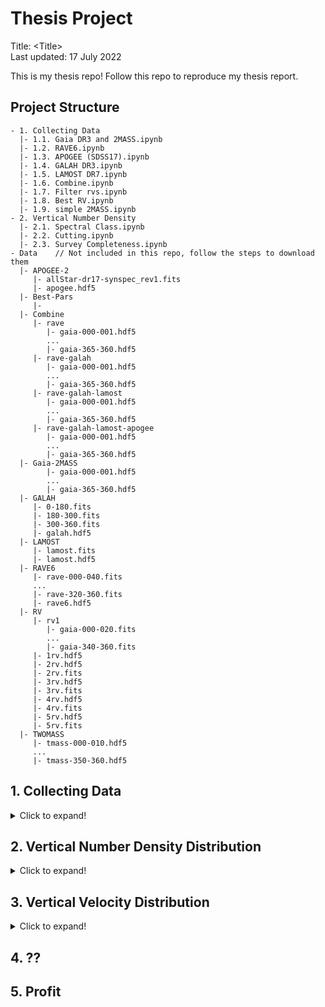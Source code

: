 # Thesis Project
Title: \<Title> \
Last updated: 17 July 2022 

This is my thesis repo! Follow this repo to reproduce my thesis report.

## Project Structure
```
- 1. Collecting Data
  |- 1.1. Gaia DR3 and 2MASS.ipynb
  |- 1.2. RAVE6.ipynb
  |- 1.3. APOGEE (SDSS17).ipynb
  |- 1.4. GALAH DR3.ipynb
  |- 1.5. LAMOST DR7.ipynb
  |- 1.6. Combine.ipynb
  |- 1.7. Filter rvs.ipynb
  |- 1.8. Best RV.ipynb
  |- 1.9. simple 2MASS.ipynb
- 2. Vertical Number Density
  |- 2.1. Spectral Class.ipynb
  |- 2.2. Cutting.ipynb
  |- 2.3. Survey Completeness.ipynb
- Data    // Not included in this repo, follow the steps to download them
  |- APOGEE-2
     |- allStar-dr17-synspec_rev1.fits
     |- apogee.hdf5
  |- Best-Pars
     |-
  |- Combine
     |- rave
        |- gaia-000-001.hdf5
        ...
        |- gaia-365-360.hdf5
     |- rave-galah
        |- gaia-000-001.hdf5
        ...
        |- gaia-365-360.hdf5
     |- rave-galah-lamost
        |- gaia-000-001.hdf5
        ...
        |- gaia-365-360.hdf5
     |- rave-galah-lamost-apogee
        |- gaia-000-001.hdf5
        ...
        |- gaia-365-360.hdf5
  |- Gaia-2MASS
        |- gaia-000-001.hdf5
        ...
        |- gaia-365-360.hdf5
  |- GALAH
     |- 0-180.fits
     |- 180-300.fits
     |- 300-360.fits
     |- galah.hdf5
  |- LAMOST
     |- lamost.fits
     |- lamost.hdf5
  |- RAVE6
     |- rave-000-040.fits
     ...
     |- rave-320-360.fits
     |- rave6.hdf5
  |- RV
     |- rv1
        |- gaia-000-020.fits
        ...
        |- gaia-340-360.fits
     |- 1rv.hdf5
     |- 2rv.hdf5
     |- 2rv.fits
     |- 3rv.hdf5
     |- 3rv.fits
     |- 4rv.hdf5
     |- 4rv.fits
     |- 5rv.hdf5
     |- 5rv.fits
  |- TWOMASS
     |- tmass-000-010.hdf5
     ...
     |- tmass-350-360.hdf5
```

## 1. Collecting Data
<details>
<summary>Click to expand!</summary>

* [1.1. Gaia DR3 and 2MASS](<1. Collecting Data/1.1. Gaia DR3 and 2MASS.ipynb>)
* [1.2. RAVE6](<1. Collecting Data/1.2. RAVE6.ipynb>)
* [1.3. APOGEE (SDSS17)](<1. Collecting Data/1.3. APOGEE (SDSS17).ipynb>)
* [1.4. GALAH DR3](<1. Collecting Data/1.4. GALAH DR3.ipynb>)
* [1.5. LAMOST DR7](<1. Collecting Data/1.5. LAMOST DR7.ipynb>)
* [1.6. simple 2MASS](<1. Collecting Data/1.6. simple 2MASS.ipynb>)
</details>

## 2. Vertical Number Density Distribution
<details>
<summary>Click to expand!</summary>

* [2.1. Spectral Class](<2. Vertical Number Density/2.1. Spectral Class.ipynb>)
* [2.2. Cutting](<2. Vertical Number Density/2.2. Cutting.ipynb>)
</details>

## 3. Vertical Velocity Distribution
<details>
<summary>Click to expand!</summary>

* [3.1. Combine](<3. Vertical Velocity Distribution/3.1. Combine.ipynb>)
* [3.2. Filter rvs](<3. Vertical Velocity Distribution/3.2. Filter rvs.ipynb>)
* [3.3. Best parameters](<3. Vertical Velocity Distribution/3.3. Best parameters.ipynb>)

</details>

## 4. ??

## 5. Profit